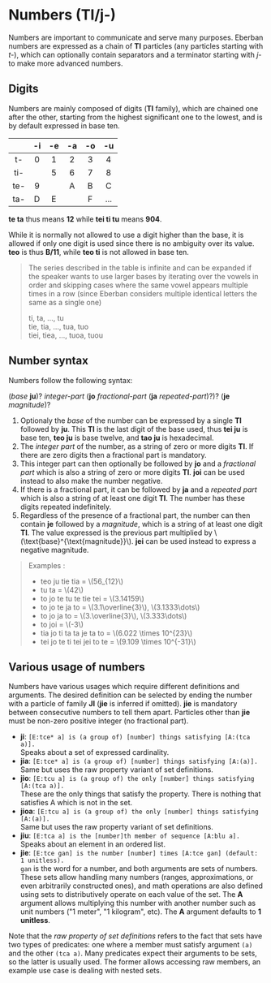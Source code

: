 # Numbers (TI/j-)

Numbers are important to communicate and serve many purposes. Eberban numbers
are expressed as a chain of __TI__ particles (any particles starting with _t-_),
which can optionally contain separators and a terminator starting with _j-_ to
make more advanced numbers.

## Digits

Numbers are mainly composed of digits (__TI__ family), which are chained one
after the other, starting from the highest significant one to the lowest, and is
by default expressed in base ten.

|     | -i | -e | -a | -o | -u  |
|:---:|:--:|:--:|:--:|:--:|:---:|
| t-  | 0  | 1  | 2  | 3  |  4  |
| ti- |    | 5  | 6  | 7  |  8  |
| te- | 9  |    | A  | B  |  C  |
| ta- | D  | E  |    | F  | ... |

__te ta__ thus means __12__ while __tei ti tu__ means __904__.

While it is normally not allowed to use a digit higher than the base, it is
allowed if only one digit is used since there is no ambiguity over its value.
__teo__ is thus __B/11__, while __teo ti__ is not allowed in base ten.

> The series described in the table is infinite and can be expanded if the
> speaker wants to use larger bases by iterating over the vowels in order and
> skipping cases where the same vowel appears multiple times in a row (since
> Eberban considers multiple identical letters the same as a single one)
>
> ti, ta, ..., tu\
> tie, tia, ..., tua, tuo\
> tiei, tiea, ..., tuoa, tuou

## Number syntax

Numbers follow the following syntax:

(_base_ __ju__)? _integer-part_ (__jo__ _fractional-part_ (__ja__ _repeated-part_)?)? (__je__ _magnitude_)?

1. Optionaly the _base_ of the number can be expressed by a single __TI__
   followed by __ju__. This __TI__ is the last digit of the base used, thus
   __tei ju__ is base ten, __teo ju__ is base twelve, and __tao ju__ is
   hexadecimal.
2. The _integer part_ of the number, as a string of zero or more digits __TI__.
   If there are zero digits then a fractional part is mandatory.
3. This integer part can then optionally be followed by __jo__ and a _fractional
   part_ which is also a string of zero or more digits __TI__. __joi__ can be
   used instead to also make the number negative.
4. If there is a fractional part, it can be followed by __ja__ and a _repeated
   part_ which is also a string of at least one digit __TI__. The number has
   these digits repeated indefinitely.
5. Regardless of the presence of a fractional part, the number can then contain
   __je__ followed by a _magnitude_, which is a string of at least one digit
   __TI__. The value expressed is the previous part multiplied by
   \\(\text{base}^{\text{magnitude}}\\). __jei__ can be used instead to express
   a negative magnitude.

> Examples :
>
> - teo ju tie tia = \\(56_{12}\\)
> - tu ta = \\(42\\)
> - to jo te tu te tie tei = \\(3.14159\\)
> - to jo te ja to = \\(3.1\overline{3}\\), \\(3.1333\dots\\)
> - to jo ja to = \\(3.\overline{3}\\), \\(3.333\dots\\)
> - to joi = \\(-3\\)
> - tia jo ti ta ta je ta to = \\(6.022 \times 10^{23}\\)
> - tei jo te ti tei jei to te = \\(9.109 \times 10^{-31}\\)

## Various usage of numbers

Numbers have various usages which require different definitions and arguments.
The desired definition can be selected by ending the number with a particle of
family __JI__ (__jie__ is inferred if omitted). __jie__ is mandatory between
consecutive numbers to tell them apart. Particles other than __jie__ must be
non-zero positive integer (no fractional part).

- __ji__: `[E:tce* a] is (a group of) [number] things satisfying [A:(tca a)].`\
  Speaks about a set of expressed cardinality.
- __jia__: `[E:tce* a] is (a group of) [number] things satisfying [A:(a)].`\
  Same but uses the raw property variant of set definitions.
- __jio__: `[E:tcu a] is (a group of) the only [number] things satisfying [A:(tca a)].`\
  These are the only things that satisfy the property. There is nothing that
  satisfies A which is not in the set.
- __jioa__: `[E:tcu a] is (a group of) the only [number] things satisfying [A:(a)].`\
  Same but uses the raw property variant of set definitions.
- __jiu__: `[E:tca a] is the [number]th member of sequence [A:blu a].`\
  Speaks about an element in an ordered list.
- __jie__: `[E:tce gan] is the number [number] times [A:tce gan] (default: 1 unitless).`\
  `gan` is the word for a number, and both arguments are sets of numbers. These
  sets allow handling many numbers (ranges, approximations, or even arbitrarily
  constructed ones), and math operations are also defined using sets to
  distributively operate on each value of the set. The __A__ argument allows 
  multiplying this number with another number such as unit numbers ("1 meter",
  "1 kilogram", etc). The __A__ argument defaults to __1 unitless__.

Note that the _raw property of set definitions_ refers to the fact that sets
have two types of predicates: one where a member must satisfy argument `(a)` and
the other `(tca a)`. Many predicates expect their arguments to be sets, so the
latter is usually used. The former allows accessing raw members, an example use
case is dealing with nested sets.
